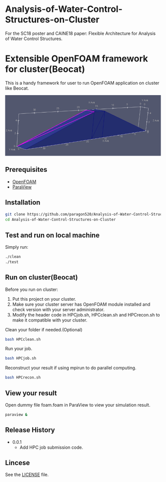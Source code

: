 # Analysis-of-Water-Control-Structures-on-Cluster
For the SC18 poster and CAINE18 paper: Flexible Architecture for Analysis of Water Control Structures.

# Extensible OpenFOAM framework for cluster(Beocat)

This is a handy framework for user to run OpenFOAM application on cluster like Beocat.

![](stlpic.png)

## Prerequisites

* [OpenFOAM]  
* [ParaView]

## Installation 
```sh
git clone https://github.com/paragon520/Analysis-of-Water-Control-Structures-on-Cluster
cd Analysis-of-Water-Control-Structures-on-Cluster
``` 

## Test and run on local machine 

Simply run: 
```sh
./clean
./test 
```
 
## Run on cluster(Beocat)
Before you run on cluster:
1. Put this project on your cluster. 
2. Make sure your cluster server has OpenFOAM module installed and check version with your server administrator.
3. Modify the header code in HPCjob.sh, HPCclean.sh and HPCrecon.sh to make it compatible with your cluster.

Clean your folder if needed.(Optional)
```sh
bash HPCclean.sh
```

Run your job.
```sh
bash HPCjob.sh
```
Reconstruct your result if using mpirun to do parallel computing. 
```sh
bash HPCrecon.sh
```

## View your result 
Open dummy file foam.foam in ParaView to view your simulation result.
```sh
paraview & 
```

## Release History

* 0.0.1
    * Add HPC job submission code.

## Lincese

See the  [LICENSE] file.
 

 [LICENSE]: https://github.com/paragon520/Analysis-of-Water-Control-Structures-on-Cluster/blob/master/LICENSE
 [OpenFOAM]:  https://openfoam.org/download/
[ParaView]: https://www.paraview.org/download/
 